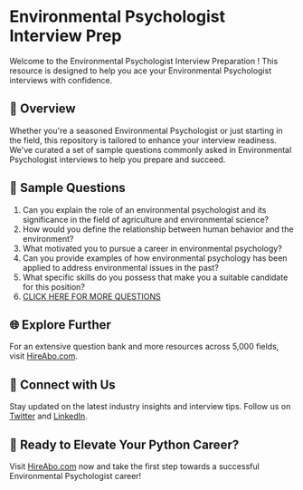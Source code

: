 # Environmental Psychologist Interview Prep

Welcome to the Environmental Psychologist Interview Preparation ! This resource is designed to help you ace your Environmental Psychologist interviews with confidence.

## 🚀 Overview

Whether you're a seasoned Environmental Psychologist or just starting in the field, this repository is tailored to enhance your interview readiness. We've curated a set of sample questions commonly asked in Environmental Psychologist interviews to help you prepare and succeed.

## 📝 Sample Questions

1. Can you explain the role of an environmental psychologist and its significance in the field of agriculture and environmental science?
2. How would you define the relationship between human behavior and the environment?
3. What motivated you to pursue a career in environmental psychology?
4. Can you provide examples of how environmental psychology has been applied to address environmental issues in the past?
5. What specific skills do you possess that make you a suitable candidate for this position?
6. [CLICK HERE FOR MORE QUESTIONS](https://hireabo.com/job/10_1_49/Environmental%20Psychologist)

## 🌐 Explore Further

For an extensive question bank and more resources across 5,000 fields, visit [HireAbo.com](https://www.hireabo.com).

## 📱 Connect with Us

Stay updated on the latest industry insights and interview tips. Follow us on [Twitter](https://twitter.com/hireabo) and [LinkedIn](https://www.linkedin.com/in/hire-abo-3609972a8/).

## 🚀 Ready to Elevate Your Python Career?

Visit [HireAbo.com](https://www.hireabo.com) now and take the first step towards a successful Environmental Psychologist career!